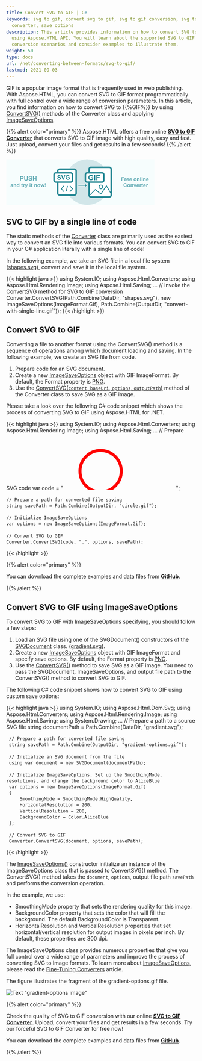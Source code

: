 ```yaml
---
title: Convert SVG to GIF | C#
keywords: svg to gif, convert svg to gif, svg to gif conversion, svg to gif
  converter, save options
description: This article provides information on how to convert SVG to GIF
  using Aspose.HTML API. You will learn about the supported SVG to GIF
  conversion scenarios and consider examples to illustrate them.
weight: 50
type: docs
url: /net/converting-between-formats/svg-to-gif/
lastmod: 2021-09-03
---
```

<link href="./../../style.css" rel="stylesheet" type="text/css" />

GIF is a popular image format that is frequently used in web publishing. With Aspose.HTML, you can convert SVG to GIF format programmatically with full control over a wide range of conversion parameters. In this article, you find information on how to convert SVG to {{%GIF%}} by using [ConvertSVG()](https://apireference.aspose.com/html/net/aspose.html.converters/converter/methods/convertsvg/index) methods of the Converter class and applying  [ImageSaveOptions](https://apireference.aspose.com/net/html/aspose.html.saving/imagesaveoptions).

{{% alert color="primary" %}}
Aspose.HTML offers a free online <a href="https://products.aspose.app/svg/en/conversion/svg-to-gif" target="_blank">**SVG to GIF Converter**</a> that converts SVG to GIF image with high quality, easy and fast. Just upload, convert your files and get results in a few seconds!
{{% /alert %}}

<a href="https://products.aspose.app/svg/en/conversion/svg-to-gif" target="_blank">![Text "Banner SVG to GIF Converter"](svg-to-gif.png#center)</a>

## **SVG to GIF by a single line of code**

The static methods of the [Converter](https://apireference.aspose.com/net/html/aspose.html.converters/converter) class are primarily used as the easiest way to convert an SVG file into various formats. You can convert SVG to GIF in your C# application literally with a single line of code!

In the following example, we take an SVG file in a local file system ([shapes.svg](/html/net/converting-between-formats/svg-to-jpg/shapes.svg)), convert and save it in the local file system.

{{< highlight java >}}
using System.IO;
using Aspose.Html.Converters;
using Aspose.Html.Rendering.Image;
using Aspose.Html.Saving;
...
     // Invoke the ConvertSVG method for SVG to GIF conversion          
     Converter.ConvertSVG(Path.Combine(DataDir, "shapes.svg"), new ImageSaveOptions(ImageFormat.Gif), Path.Combine(OutputDir, "convert-with-single-line.gif"));
{{< /highlight >}}

## **Convert SVG to GIF**
Converting a file to another format using the ConvertSVG() method is a sequence of operations among which document loading and saving. In the following example, we create an SVG file from code. 

1. Prepare code for an SVG document.
1. Create a new [ImageSaveOptions](https://apireference.aspose.com/net/html/aspose.html.saving/imagesaveoptions) object with GIF ImageFormat. By default, the Format property is [PNG](https://apireference.aspose.com/html/net/aspose.html.rendering.image/imageformat).
1. Use the [ConvertSVG(`content`, `baseUri`, `options`, `outputPath`)](https://apireference.aspose.com/html/net/aspose.html.converters.converter/convertsvg/methods/51) method of the Converter class to save SVG as a GIF image. 

Please take a look over the following C# code snippet which shows the process of converting SVG to GIF using Aspose.HTML for .NET.

{{< highlight java >}}
using System.IO;
using Aspose.Html.Converters;
using Aspose.Html.Rendering.Image;
using Aspose.Html.Saving;
...
    // Prepare SVG code 
    var code = "<svg xmlns='http://www.w3.org/2000/svg'>" +
               "<circle cx ='100' cy ='100' r ='55' fill='none' stroke='red' stroke-width='8' />" +
               "</svg>";

    // Prepare a path for converted file saving 
    string savePath = Path.Combine(OutputDir, "circle.gif");
    
    // Initialize ImageSaveOptions 
    var options = new ImageSaveOptions(ImageFormat.Gif);
    
    // Convert SVG to GIF
    Converter.ConvertSVG(code, ".", options, savePath);
{{< /highlight >}}

{{% alert color="primary" %}} 

You can download the complete examples and data files from [**GitHub**](https://github.com/aspose-html/Aspose.HTML-Documentation/tree/main/content/tests-net).

{{% /alert %}}

## **Convert SVG to GIF using ImageSaveOptions**

To convert SVG to GIF with ImageSaveOptions specifying, you should follow a few steps: 

1. Load an SVG file using one of the SVGDocument() constructors of the [SVGDocument](https://apireference.aspose.com/net/html/aspose.html.dom.svg/svgdocument) class. ([gradient.svg](/html/net/converting-between-formats/svg-to-gif/gradient.svg)). 
1. Create a new [ImageSaveOptions](https://apireference.aspose.com/net/html/aspose.html.saving/imagesaveoptions) object with GIF ImageFormat and specify save options. By default, the Format property is [PNG](https://apireference.aspose.com/html/net/aspose.html.rendering.image/imageformat).
1. Use the [ConvertSVG()](https://apireference.aspose.com/html/net/aspose.html.converters.converter/convertsvg/methods/3) method to save SVG as a GIF image. You need to pass the SVGDocument, ImageSaveOptions, and output file path to the ConvertSVG() method to convert SVG to GIF.

The following C# code snippet shows how to convert SVG to GIF using custom save options:

{{< highlight java >}}
using System.IO;
using Aspose.Html.Dom.Svg;
using Aspose.Html.Converters;
using Aspose.Html.Rendering.Image;
using Aspose.Html.Saving;
using System.Drawing;
...
     // Prepare a path to a source SVG file
     string documentPath = Path.Combine(DataDir, "gradient.svg");

     // Prepare a path for converted file saving 
     string savePath = Path.Combine(OutputDir, "gradient-options.gif");
    
     // Initialize an SVG document from the file
     using var document = new SVGDocument(documentPath);
    
     // Initialize ImageSaveOptions. Set up the SmoothingMode, resolutions, and change the background color to AliceBlue 
     var options = new ImageSaveOptions(ImageFormat.Gif)
     {
         SmoothingMode = SmoothingMode.HighQuality,
         HorizontalResolution = 200,
         VerticalResolution = 200,
         BackgroundColor = Color.AliceBlue                
     };
    
     // Convert SVG to GIF
     Converter.ConvertSVG(document, options, savePath);
{{< /highlight >}}

The [ImageSaveOptions()](https://apireference.aspose.com/html/net/aspose.html.saving/imagesaveoptions/constructors/main) constructor initialize an instance of the ImageSaveOptions class that is passed to ConvertSVG() method. The ConvertSVG() method takes the `document`, `options`,  output file path `savePath` and performs the conversion operation.

In the example, we use:
 - SmoothingMode property that sets the rendering quality for this image. 
 - BackgroundColor property that sets the color that will fill the background. The default BackgroundColor is Transparent.
 - HorizontalResolution and VerticalResolution properties that set horizontal/vertical resolution for output images in pixels per inch. By default, these properties are 300 dpi.

The ImageSaveOptions class provides numerous properties that give you full control over a wide range of parameters and improve the process of converting SVG to Image formats. To learn more about [ImageSaveOptions](https://apireference.aspose.com/net/html/aspose.html.saving/imagesaveoptions), please read the [Fine-Tuning Converters](/html/net/converting-between-formats/fine-tuning-converters/) article.

The figure illustrates the fragment of the gradient-options.gif file.


![Text "gradient-options image"](../gradient-options.png#center)


{{% alert color="primary" %}} 

Check the quality of SVG to GIF conversion with our online [**SVG to GIF Converter**](https://products.aspose.app/svg/en/conversion/svg-to-gif). Upload, convert your files and get results in a few seconds. Try our forceful SVG to GIF Converter for free now!

You can download the complete examples and data files from [**GitHub**](https://github.com/aspose-html/Aspose.HTML-Documentation/tree/main/content/tests-net).

{{% /alert %}}







